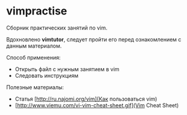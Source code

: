 vimpractise
===========

Сборник практических занятий по vim.

Вдохновлено **vimtutor**, следует пройти его перед ознакомлением с данным материалом.

Способ применения:
  * Открыть файл с нужным занятием в vim
  * Следовать инструкциям

Полезные материалы:
  * Статья [http://ru.najomi.org/vim](Как пользоваться vim)
  * [http://www.viemu.com/vi-vim-cheat-sheet.gif](Vim Cheat Sheet)

